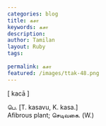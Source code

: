 ```yaml
---
categories: blog
title: கசா
keywords: கசா
description: 
author: Tamilan
layout: Ruby
tags: 
 
permalink: கசா
featured: /images/ttak-48.png
---
```

  
[ kacā ]  
  
பெ. [T. kasavu, K. kasa.]  
Afibrous plant; செடிவகை. (W.)